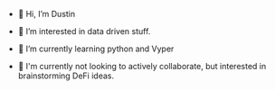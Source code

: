 - 👋 Hi, I’m Dustin
- 👀 I’m interested in data driven stuff.
- 🌱 I’m currently learning python and Vyper

- 🧠 I'm currently not looking to actively collaborate, but interested in brainstorming DeFi ideas.


<!---
dustinfp/dustinfp is a ✨ special ✨ repository because its `README.md` (this file) appears on your GitHub profile.
You can click the Preview link to take a look at your changes.
--->
